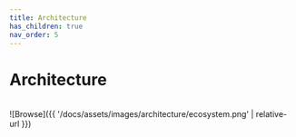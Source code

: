 ```yaml
---
title: Architecture
has_children: true
nav_order: 5
---
```


# Architecture


<br/>![Browse]({{ '/docs/assets/images/architecture/ecosystem.png' | relative-url }})<br/>